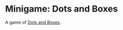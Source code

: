 # Minigame: Dots and Boxes

A game of [Dots and Boxes](https://en.wikipedia.org/wiki/Dots_and_Boxes).
